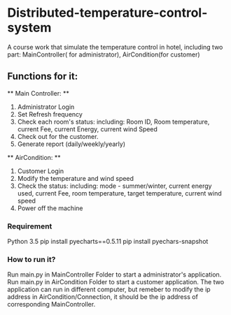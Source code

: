 # Distributed-temperature-control-system
A course work that simulate the temperature control in hotel, including two part: MainController( for administrator), AirCondition(for customer)

## Functions for it:
** Main Controller: **
1. Administrator Login
2. Set Refresh frequency
3. Check each room's status:
   including: Room ID, Room temperature, current Fee, current Energy, current wind Speed
4. Check out for the customer.
5. Generate report (daily/weekly/yearly)

** AirCondition: **
1. Customer Login
2. Modify the temperature and wind speed
3. Check the status:
   including: mode - summer/winter,  current energy used, current Fee, room temperature, target temperature, current wind speed
4. Power off the machine

### Requirement
Python 3.5
pip install pyecharts==0.5.11
pip install pyechars-snapshot

### How to run it?
Run main.py in MainController Folder to start a administrator's application.
Run main.py in AirCondition Folder to start a customer application.
The two application can run in different computer, but remeber to modify the ip address in AirCondition/Connection, it should be the ip address of corresponding MainController.
